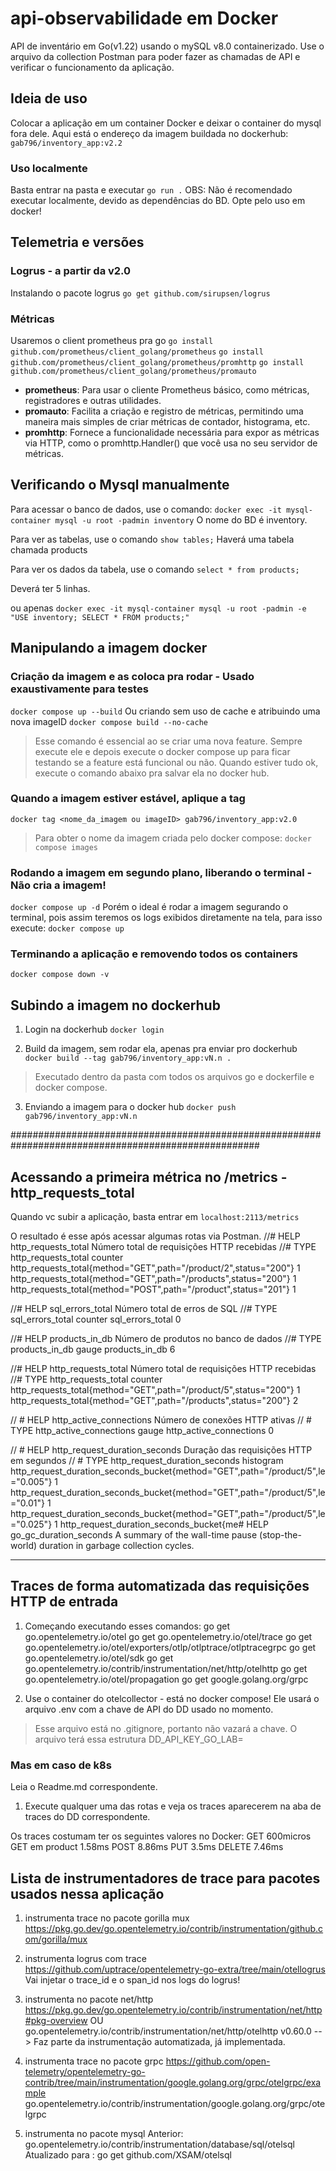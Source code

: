 # api-observabilidade em Docker
API de inventário em Go(v1.22) usando o mySQL v8.0 containerizado.
 Use o arquivo da collection Postman para poder fazer as chamadas de API e verificar o funcionamento da aplicação.

## Ideia de uso
Colocar a aplicação em um container Docker e deixar o container do mysql fora dele.
Aqui está o endereço da imagem buildada no dockerhub:
`gab796/inventory_app:v2.2`

### Uso localmente
Basta entrar na pasta e executar `go run .`
OBS: Não é recomendado executar localmente, devido as dependências do BD. Opte pelo uso em docker!

## Telemetria e versões

### Logrus - a partir da v2.0
Instalando o pacote logrus
`go get github.com/sirupsen/logrus`

### Métricas
Usaremos o client prometheus pra go
`go install github.com/prometheus/client_golang/prometheus`
`go install github.com/prometheus/client_golang/prometheus/promhttp`
`go install github.com/prometheus/client_golang/prometheus/promauto`

- **prometheus**: Para usar o cliente Prometheus básico, como métricas, registradores e outras utilidades.
- **promauto**: Facilita a criação e registro de métricas, permitindo uma maneira mais simples de criar métricas de contador, histograma, etc.
- **promhttp**: Fornece a funcionalidade necessária para expor as métricas via HTTP, como o promhttp.Handler() que você usa no seu servidor de métricas.

## Verificando o Mysql manualmente

Para acessar o banco de dados, use o comando:
`docker exec -it mysql-container mysql -u root -padmin inventory`
O nome do BD é inventory.

Para ver as tabelas, use o comando
`show tables;`
Haverá uma tabela chamada products

Para ver os dados da tabela, use o comando
`select * from products;`

Deverá ter 5 linhas.

ou apenas
`docker exec -it mysql-container mysql -u root -padmin -e "USE inventory; SELECT * FROM products;"`


## Manipulando a imagem docker

### Criação da imagem e as coloca pra rodar - Usado exaustivamente para testes
`docker compose up --build`
Ou criando sem uso de cache e atribuindo uma nova imageID
`docker compose build --no-cache`

> Esse comando é essencial ao se criar uma nova feature. Sempre execute ele e depois execute o docker compose up para ficar testando se a feature está funcional ou não. Quando estiver tudo ok, execute o comando abaixo pra salvar ela no docker hub.

### Quando a imagem estiver estável, aplique a tag
`docker tag <nome_da_imagem ou imageID> gab796/inventory_app:v2.0`

> Para obter o nome da imagem criada pelo docker compose: `docker compose images`

### Rodando a imagem em segundo plano, liberando o terminal - Não cria a imagem!
`docker compose up -d`
Porém o ideal é rodar a imagem segurando o terminal, pois assim teremos os logs exibidos diretamente na tela, para isso execute:
`docker compose up`

### Terminando a aplicação e removendo todos os containers
`docker compose down -v`

## Subindo a imagem no dockerhub
1. Login na dockerhub
`docker login`

2. Build da imagem, sem rodar ela, apenas pra enviar pro dockerhub
`docker build --tag gab796/inventory_app:vN.n .`

> Executado dentro da pasta com todos os arquivos go e dockerfile e docker compose.

3.  Enviando a imagem para o docker hub
`docker push gab796/inventory_app:vN.n`

#####################################################################################################


## Acessando a primeira métrica no /metrics - http_requests_total
Quando vc subir a aplicação, basta entrar em
 `localhost:2113/metrics`

O resultado é esse após acessar algumas rotas via Postman.
//# HELP http_requests_total Número total de requisições HTTP recebidas
//# TYPE http_requests_total counter
http_requests_total{method="GET",path="/product/2",status="200"} 1
http_requests_total{method="GET",path="/products",status="200"} 1
http_requests_total{method="POST",path="/product",status="201"} 1

//# HELP sql_errors_total Número total de erros de SQL
//# TYPE sql_errors_total counter
sql_errors_total 0

//# HELP products_in_db Número de produtos no banco de dados
//# TYPE products_in_db gauge
products_in_db 6

//# HELP http_requests_total Número total de requisições HTTP recebidas
//# TYPE http_requests_total counter
http_requests_total{method="GET",path="/product/5",status="200"} 1
http_requests_total{method="GET",path="/products",status="200"} 2

// # HELP http_active_connections Número de conexões HTTP ativas
// # TYPE http_active_connections gauge
http_active_connections 0

// # HELP http_request_duration_seconds Duração das requisições HTTP em segundos
// # TYPE http_request_duration_seconds histogram
http_request_duration_seconds_bucket{method="GET",path="/product/5",le="0.005"} 1
http_request_duration_seconds_bucket{method="GET",path="/product/5",le="0.01"} 1
http_request_duration_seconds_bucket{method="GET",path="/product/5",le="0.025"} 1
http_request_duration_seconds_bucket{me# HELP go_gc_duration_seconds A summary of the wall-time pause (stop-the-world) duration in garbage collection cycles.

---

## Traces de forma automatizada das requisições HTTP de entrada

1. Começando executando esses comandos:
go get go.opentelemetry.io/otel
go get go.opentelemetry.io/otel/trace
go get go.opentelemetry.io/otel/exporters/otlp/otlptrace/otlptracegrpc
go get go.opentelemetry.io/otel/sdk
go get go.opentelemetry.io/contrib/instrumentation/net/http/otelhttp
go get go.opentelemetry.io/otel/propagation
go get google.golang.org/grpc

2. Use o container do otelcollector - está no docker compose!
Ele usará o arquivo .env com a chave de API do DD usado no momento.
> Esse arquivo está no .gitignore, portanto não vazará a chave.
> O arquivo terá essa estrutura DD_API_KEY_GO_LAB=<SUA-API-KEY>

### Mas em caso de k8s
Leia o Readme.md correspondente.

1. Execute qualquer uma das rotas e veja os traces aparecerem na aba de traces do DD correspondente.

Os traces costumam ter os seguintes valores no Docker:
GET 600micros
GET em product 1.58ms
POST 8.86ms
PUT 3.5ms
DELETE 7.46ms

## Lista de instrumentadores de trace para pacotes usados nessa aplicação

1. instrumenta trace no pacote gorilla mux
https://pkg.go.dev/go.opentelemetry.io/contrib/instrumentation/github.com/gorilla/mux

2. instrumenta logrus com trace
https://github.com/uptrace/opentelemetry-go-extra/tree/main/otellogrus
Vai injetar o trace_id e o span_id nos logs do logrus!

3. instrumenta no pacote net/http
https://pkg.go.dev/go.opentelemetry.io/contrib/instrumentation/net/http#pkg-overview
OU
go.opentelemetry.io/contrib/instrumentation/net/http/otelhttp v0.60.0 --> Faz parte da instrumentação automatizada, já implementada.

4. instrumenta trace no pacote grpc
https://github.com/open-telemetry/opentelemetry-go-contrib/tree/main/instrumentation/google.golang.org/grpc/otelgrpc/example
go.opentelemetry.io/contrib/instrumentation/google.golang.org/grpc/otelgrpc

5. instrumenta no pacote mysql
Anterior: go.opentelemetry.io/contrib/instrumentation/database/sql/otelsql
Atualizado para : go get github.com/XSAM/otelsql
